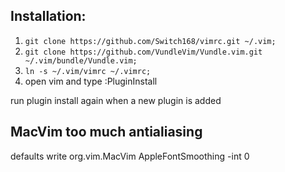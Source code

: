 ## Installation:

1. ```git clone https://github.com/Switch168/vimrc.git ~/.vim;```
2. ```git clone https://github.com/VundleVim/Vundle.vim.git ~/.vim/bundle/Vundle.vim;```
3. ```ln -s ~/.vim/vimrc ~/.vimrc;```
4. open vim and type :PluginInstall

run plugin install again when a new plugin is added

## MacVim too much antialiasing
defaults write org.vim.MacVim AppleFontSmoothing -int 0  
